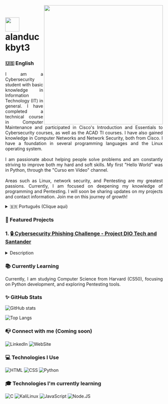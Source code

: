 <img align="right" height="380" src="https://github.comalanduckbyt3/my-assets/blob/1130c48ff4e528bd9b61462e229d452c443d54f9/rubber-duck.gif">

<h1>
    <img align="center" width="45px" src="https://cdn-icons-png.flaticon.com/128/10944/10944419.png"></a>
    <span>alanduckbyt3</span>
</h1>

### 🇺🇸 **English**

<p align="justify">
  I am a Cybersecurity student with basic knowledge in Information Technology (IT) in general. I have completed a technical course in Computer Maintenance and participated
  in Cisco's Introduction and Essentials to Cybersecurity courses, as well as the ACAD TI courses. I have also gained knowledge in Computer Networks and Network Security, both from Cisco.
  I have a foundation in several programming languages and the Linux operating system. 
  <br><br>
  I am passionate about helping people solve problems and am constantly striving to improve both my hard and soft skills. My first "Hello World" was in Python, through the "Curso em Vídeo" channel. 
  <br><br>
  Areas such as Linux, network security, and Pentesting are my greatest passions. Currently, I am focused on deepening my knowledge of programming and Pentesting. I will soon be sharing updates
  on my projects and contact information. Join me on this journey of growth!
</p>

<details>
  <summary>🇧🇷 Português (Clique aqui)</summary>

<p align="justify">
  Estudante de Cybersegurança, com conhecimentos básicos em Tecnologia da Informação (T.I) de forma geral. Realizei o curso técnico de Manutenção de Computadores e participei dos cursos
  de Introdução e Essenciais à Cybersegurança da Cisco e da ACAD T.I. Também adquiri conhecimentos em Redes de Computadores e Segurança de Redes, ambos pela Cisco. Tenho uma base em algumas
  linguagens de programação e no sistema operacional Linux. 
  <br><br>
  Sou apaixonado por ajudar as pessoas a resolverem problemas, e estou sempre em busca de melhorar minhas hard skills e soft skills. Meu primeiro "Hello World" foi em Python, através do canal "Curso em Vídeo". 
  <br><br>
  Áreas como Linux, segurança de redes e Pentest são minhas maiores paixões. Atualmente, estou focado em me aprofundar ainda mais em programação e Pentest. Em breve, estarei compartilhando
  atualizações sobre meus projetos e meios de contato. Acompanhe-me nesta jornada de crescimento!
</p>
</details>

### 🚀 Featured Projects

### 1. [**🔒 Cybersecurity Phishing Challenge - Project DIO Tech and Santander**](https://github.com/AlanYoshiaki/cibersecurity-desafio-phishing)

<details>
  <summary>Description</summary>
  <p align="justify">In this project challenge by DIO Tech in partnership with Santander, we were tasked with simulating a phishing attack by cloning a website using Kali Linux's Social Engineering tool.  
I decided to expand the scope of the challenge. In this project, you will learn what phishing is, how it works, a brief explanation of the importance of using HTTPS, how to simulate the phishing attack
    using Kali Linux on your home network, and finally, the results of our experiment.</p>
</details>

### 📚 Currently Learning

<p align="justify">Currently, I am studying Computer Science from Harvard (CS50), focusing on Python development, and exploring Pentesting tools.</p>

### ✨ GitHub Stats

![GitHub stats](https://github-readme-stats-git-masterrstaa-rickstaa.vercel.app/api?username=alanduckbyt3&hide_title=true&show_icons=true&include_all_commits=false&count_private=true&line_height=25&hide=issues&bg_color=000&title_color=FF00F6&text_color=FFF&border_radius=3&border_color=36123c&icon_color=FF00F6&theme=jolly)

![Top Langs](https://github-readme-stats-git-masterrstaa-rickstaa.vercel.app/api/top-langs/?username=alanduckbyt3&layout=compact&langs_count=6&hide_title=true&bg_color=000000&title_color=FF00F6&text_color=FFFFFF&border_radius=3&border_color=36123c&icon_color=FF00F6)

### 📭 Connect with me (Coming soon)

![LinkedIn](https://img.shields.io/badge/-LinkedIn-000?style=for-the-badge&logo=linkedin&logoColor=FF00F6&color:FFF)
![WebSite](https://img.shields.io/badge/-WebSite-000?style=for-the-badge&logo=linkedin&logoColor=FF00F6&color:FFF)

### 💻  Technologies I Use
![HTML](https://img.shields.io/badge/HTML-000?style=for-the-badge&logo=html5&logoColor=FF00F6&color:FFF)
![CSS](https://img.shields.io/badge/CSS-000?style=for-the-badge&logo=css3&logoColor=FF00F6&color:FFF)
![Python](https://img.shields.io/badge/Python-000?style=for-the-badge&logo=python&logoColor=FF00F6&color:FFF)

### 🎓 Technologies I'm currently learning

![C](https://img.shields.io/badge/C-000?style=for-the-badge&logo=c&logoColor=FF00F6&color:FFF)
![KaliLinux](https://img.shields.io/badge/KaliLinux-000?style=for-the-badge&logo=kalilinux&logoColor=FF00F6&color:FFF)
![JavaScript](https://img.shields.io/badge/JavaScript-000?style=for-the-badge&logo=javascript&logoColor=FF00F6&color:FFF)
![Node.JS](https://img.shields.io/badge/Node.JS-000?style=for-the-badge&logo=node.js&logoColor=FF00F6&color:FFF)

<!---
AlanYoshiaki/AlanYoshiaki is a ✨ special ✨ repository because its `README.md` (this file) appears on your GitHub profile.
You can click the Preview link to take a look at your changes.
--->
